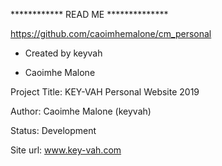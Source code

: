 ************ READ ME **************

https://github.com/caoimhemalone/cm_personal


* Created by keyvah

* Caoimhe Malone

Project Title: KEY-VAH Personal Website 2019

Author: Caoimhe Malone (keyvah)

Status: Development

Site url: www.key-vah.com
